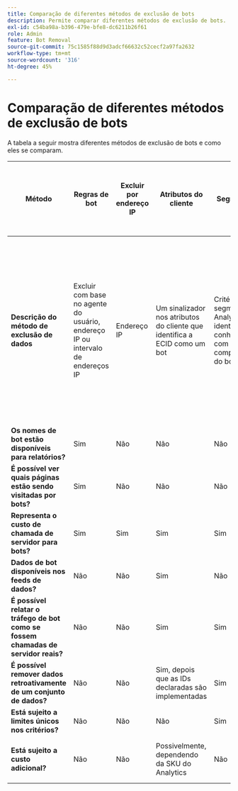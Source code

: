 ```yaml
---
title: Comparação de diferentes métodos de exclusão de bots
description: Permite comparar diferentes métodos de exclusão de bots.
exl-id: c54ba98a-b396-479e-bfe8-dc6211b26f61
role: Admin
feature: Bot Removal
source-git-commit: 75c1585f88d9d3adcf66632c52cecf2a97fa2632
workflow-type: tm+mt
source-wordcount: '316'
ht-degree: 45%

---
```


# Comparação de diferentes métodos de exclusão de bots

A tabela a seguir mostra diferentes métodos de exclusão de bots e como eles se comparam.

| Método | Regras de bot | Excluir por endereço IP | Atributos do cliente | Segmentação | Pontuação de terceiros + Segmentação | Suprimir Chamada de servidor para bots no tempo de execução | Regra VISTA DB personalizada |
| --- | --- | --- | --- | --- | --- | --- | --- |
| **Descrição do método de exclusão de dados** | Excluir com base no agente do usuário, endereço IP ou intervalo de endereços IP | Endereço IP | Um sinalizador nos atributos do cliente que identifica a ECID como um bot | Critérios em um segmento do Analytics que identifica bots conhecidos com base no comportamento do bot | Terceiros, como [Perímetro X](https://www.perimeterx.com) ou [Akamai Bot Manager](https://www.akamai.com/br/pt/products/security/bot-manager.jsp) atribuem a cada exibição de página uma pontuação em relação à probabilidade de ser um bot. A pontuação é enviada para o Analytics e os segmentos podem ser usados para filtrar dados com base na pontuação. | A lógica do lado do cliente impede que a chamada de servidor do Analytics seja executada para bots. | Uma regra VISTA moverá o tráfego de bots que atendem a determinados critérios para um conjunto de relatórios separado. |
| **Os nomes de bot estão disponíveis para relatórios?** | Sim | Não | Não | Não | Não | Não | Sim |
| **É possível ver quais páginas estão sendo visitadas por bots?** | Sim | Não | Não | Não | Sim | Não | Sim |
| **Representa o custo de chamada de servidor para bots?** | Sim | Sim | Sim | Sim | Sim | Não | Sim |
| **Dados de bot disponíveis nos feeds de dados?** | Não | Não | Sim | Não | Sim | Não | Sim |
| **É possível relatar o tráfego de bot como se fossem chamadas de servidor reais?** | Não | Não | Sim | Sim | Sim | Não | Não |
| **É possível remover dados retroativamente de um conjunto de dados?** | Não | Não | Sim, depois que as IDs declaradas são implementadas | Sim | Sim, depois que as pontuações são implementadas | Não | Não |
| **Está sujeito a limites únicos nos critérios?** | Não | Não | Não | Sim | Não | Não | Não |
| **Está sujeito a custo adicional?** | Não | Não | Possivelmente, dependendo da SKU do Analytics | Não | Sim | Não | Sim - custo para implementar e manter uma regra VISTA |
